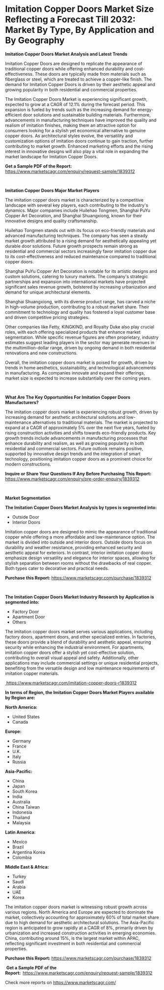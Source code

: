 <p><h1>Imitation Copper Doors Market Size Reflecting a Forecast Till 2032: Market By Type, By Application and By Geography</h1></p><p><strong>Imitation Copper Doors Market Analysis and Latest Trends</strong></p>
<p><p>Imitation Copper Doors are designed to replicate the appearance of traditional copper doors while offering enhanced durability and cost-effectiveness. These doors are typically made from materials such as fiberglass or steel, which are treated to achieve a copper-like finish. The demand for Imitation Copper Doors is driven by their aesthetic appeal and growing popularity in both residential and commercial properties.</p><p>The Imitation Copper Doors Market is experiencing significant growth, expected to grow at a CAGR of 12.1% during the forecast period. This expansion is fueled by trends such as the increasing demand for energy-efficient door solutions and sustainable building materials. Furthermore, advancements in manufacturing techniques have improved the quality and realism of imitation finishes, making them an attractive option for consumers looking for a stylish yet economical alternative to genuine copper doors. As architectural styles evolve, the versatility and customization options of imitation doors continue to gain traction, further contributing to market growth. Enhanced marketing efforts and the rising interest in innovative designs will also play a vital role in expanding the market landscape for Imitation Copper Doors.</p></p>
<p><strong>Get a Sample PDF of the Report:&nbsp;</strong> <a href="https://www.marketscagr.com/enquiry/request-sample/1839312?utm_campaign=3127&utm_medium=2&utm_source=Github&utm_content=ia&utm_term=05042025&utm_id=imitation-copper-doors">https://www.marketscagr.com/enquiry/request-sample/1839312</a></p>
<p>&nbsp;</p>
<p><strong>Imitation Copper Doors Major Market Players</strong></p>
<p><p>The imitation copper doors market is characterized by a competitive landscape with several key players, each contributing to the industry's dynamics. Major companies include Huilehao Tongmen, Shanghai PuYu Copper Art Decoration, and Shanghai Shuangxiong, known for their innovative designs and quality craftsmanship. </p><p>Huilehao Tongmen stands out with its focus on eco-friendly materials and advanced manufacturing techniques. The company has seen a steady market growth attributed to a rising demand for aesthetically appealing yet durable door solutions. Future growth prospects remain strong as residential and commercial sectors increasingly favor imitation copper due to its cost-effectiveness and reduced maintenance compared to traditional copper doors.</p><p>Shanghai PuYu Copper Art Decoration is notable for its artistic designs and custom solutions, catering to luxury markets. The company's strategic partnerships and expansion into international markets have projected significant sales revenue growth, bolstered by increasing urbanization and demand for unique architectural elements.</p><p>Shanghai Shuangxiong, with its diverse product range, has carved a niche in high-volume production, contributing to a robust market share. Their commitment to technology and quality has fostered a loyal customer base and driven competitive pricing strategies.</p><p>Other companies like Fetty, KINGKIND, and Royalty Duke also play crucial roles, with each offering specialized products that enhance market segmentation. While specific revenue figures are often proprietary, industry estimates suggest leading players in the sector may generate revenues in the multimillion-dollar range, driven by ongoing demand in both residential renovations and new constructions.</p><p>Overall, the imitation copper doors market is poised for growth, driven by trends in home aesthetics, sustainability, and technological advancements in manufacturing. As companies innovate and expand their offerings, market size is expected to increase substantially over the coming years.</p></p>
<p>&nbsp;</p>
<p><strong>What Are The Key Opportunities For Imitation Copper Doors Manufacturers?</strong></p>
<p><p>The imitation copper doors market is experiencing robust growth, driven by increasing demand for aesthetic architectural solutions and low-maintenance alternatives to traditional materials. The market is projected to expand at a CAGR of approximately 5% over the next five years, fueled by rising construction activities and shifts towards eco-friendly products. Key growth trends include advancements in manufacturing processes that enhance durability and realism, as well as growing popularity in both residential and commercial sectors. Future outlook remains positive, supported by innovative design trends and the integration of smart technology, positioning imitation copper doors as a prominent choice for modern constructions.</p></p>
<p><strong>Inquire or Share Your Questions If Any Before Purchasing This Report:</strong> <a href="https://www.marketscagr.com/enquiry/pre-order-enquiry/1839312?utm_campaign=3127&utm_medium=2&utm_source=Github&utm_content=ia&utm_term=05042025&utm_id=imitation-copper-doors">https://www.marketscagr.com/enquiry/pre-order-enquiry/1839312</a></p>
<p>&nbsp;</p>
<p><strong>Market Segmentation</strong></p>
<p><strong>The Imitation Copper Doors Market Analysis by types is segmented into:</strong></p>
<p><ul><li>Outside Door</li><li>Interior Doors</li></ul></p>
<p><p>Imitation copper doors are designed to mimic the appearance of traditional copper while offering a more affordable and low-maintenance option. The market is divided into outside and interior doors. Outside doors focus on durability and weather resistance, providing enhanced security and aesthetic appeal for exteriors. In contrast, interior imitation copper doors emphasize design versatility and elegance for interior spaces, allowing for stylish separation between rooms without the drawbacks of real copper. Both types cater to decorative and practical needs.</p></p>
<p><strong>Purchase this Report:&nbsp;</strong><a href="https://www.marketscagr.com/purchase/1839312?utm_campaign=3127&utm_medium=2&utm_source=Github&utm_content=ia&utm_term=05042025&utm_id=imitation-copper-doors">https://www.marketscagr.com/purchase/1839312</a></p>
<p>&nbsp;</p>
<p><strong>The Imitation Copper Doors Market Industry Research by Application is segmented into:</strong></p>
<p><ul><li>Factory Door</li><li>Apartment Door</li><li>Others</li></ul></p>
<p><p>The imitation copper doors market serves various applications, including factory doors, apartment doors, and other specialized entries. In factories, these doors provide a blend of durability and aesthetic appeal, ensuring security while enhancing the industrial environment. For apartments, imitation copper doors offer a stylish yet cost-effective solution, contributing to overall visual appeal and safety. Additionally, other applications may include commercial settings or unique residential projects, benefiting from the versatile design and low maintenance requirements of imitation copper materials.</p></p>
<p><a href="https://www.marketscagr.com/imitation-copper-doors-r1839312?utm_campaign=3127&utm_medium=2&utm_source=Github&utm_content=ia&utm_term=05042025&utm_id=imitation-copper-doors">&nbsp;https://www.marketscagr.com/imitation-copper-doors-r1839312</a></p>
<p><strong>In terms of Region, the Imitation Copper Doors Market Players available by Region are:</strong></p>
<p>
    <p> <strong> North America: </strong>
        <ul>
            <li>United States</li>
            <li>Canada</li>
        </ul>
        </p> 
    <p> <strong> Europe: </strong>
        <ul>
            <li>Germany</li>
            <li>France</li>
            <li>U.K.</li>
            <li>Italy</li>
            <li>Russia</li>
        </ul>
        </p> 
    <p> <strong> Asia-Pacific: </strong>
        <ul>
            <li>China</li>
            <li>Japan</li>
            <li>South Korea</li>
            <li>India</li>
            <li>Australia</li>
            <li>China Taiwan</li>
            <li>Indonesia</li>
            <li>Thailand</li>
            <li>Malaysia</li>
        </ul>
        </p> 
    <p> <strong> Latin America: </strong>
        <ul>
            <li>Mexico</li>
            <li>Brazil</li>
            <li>Argentina Korea</li>
            <li>Colombia</li>
        </ul>
        </p> 
    <p> <strong> Middle East & Africa: </strong>
        <ul>
            <li>Turkey</li>
            <li>Saudi</li>
            <li>Arabia</li>
            <li>UAE</li>
            <li>Korea</li>
        </ul>
    </p>
    </p>
<p><p>The imitation copper doors market is witnessing robust growth across various regions. North America and Europe are expected to dominate the market, collectively accounting for approximately 60% of total market share due to high demand for aesthetic architectural solutions. The Asia-Pacific region is anticipated to grow rapidly at a CAGR of 8%, primarily driven by urbanization and increased construction activities in emerging economies. China, contributing around 15%, is the largest market within APAC, reflecting significant investment in both residential and commercial properties.</p></p>
<p><strong>Purchase this Report: </strong><a href="https://www.marketscagr.com/purchase/1839312?utm_campaign=3127&utm_medium=2&utm_source=Github&utm_content=ia&utm_term=05042025&utm_id=imitation-copper-doors">https://www.marketscagr.com/purchase/1839312</a></p>
<p>&nbsp;<strong>Get a Sample PDF of the Report:&nbsp;&nbsp;</strong><a href="https://www.marketscagr.com/enquiry/request-sample/1839312?utm_campaign=3127&utm_medium=2&utm_source=Github&utm_content=ia&utm_term=05042025&utm_id=imitation-copper-doors">https://www.marketscagr.com/enquiry/request-sample/1839312</a></p>
<p><strong></strong></p>
<p>Check more reports on <a href="https://www.marketscagr.com/?utm_campaign=3127&utm_medium=2&utm_source=Github&utm_content=ia&utm_term=05042025&utm_id=imitation-copper-doors">https://www.marketscagr.com/</a></p>